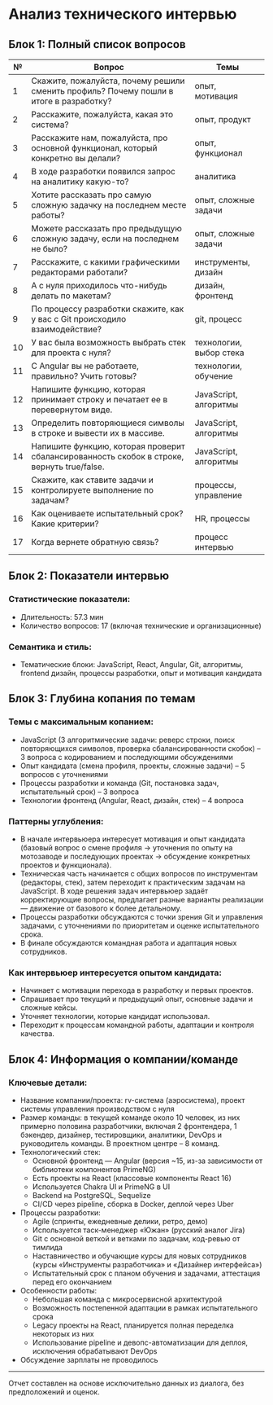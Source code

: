# Анализ технического интервью

## Блок 1: Полный список вопросов

| №  | Вопрос                                                                                      | Темы                 |
|----|---------------------------------------------------------------------------------------------|----------------------|
| 1  | Скажите, пожалуйста, почему решили сменить профиль? Почему пошли в итоге в разработку?      | опыт, мотивация      |
| 2  | Расскажите, пожалуйста, какая это система?                                                 | опыт, продукт        |
| 3  | Расскажите нам, пожалуйста, про основной функционал, который конкретно вы делали?          | опыт, функционал     |
| 4  | В ходе разработки появился запрос на аналитику какую-то?                                   | аналитика            |
| 5  | Хотите рассказать про самую сложную задачку на последнем месте работы?                     | опыт, сложные задачи |
| 6  | Можете рассказать про предыдущую сложную задачу, если на последнем не было?                | опыт, сложные задачи |
| 7  | Расскажите, с какими графическими редакторами работали?                                   | инструменты, дизайн  |
| 8  | А с нуля приходилось что-нибудь делать по макетам?                                         | дизайн, фронтенд     |
| 9  | По процессу разработки скажите, как у вас с Git происходило взаимодействие?               | git, процесс         |
| 10 | У вас была возможность выбрать стек для проекта с нуля?                                   | технологии, выбор стека|
| 11 | С Angular вы не работаете, правильно? Учить готовы?                                       | технологии, обучение |
| 12 | Напишите функцию, которая принимает строку и печатает ее в перевернутом виде.              | JavaScript, алгоритмы|
| 13 | Определить повторяющиеся символы в строке и вывести их в массиве.                         | JavaScript, алгоритмы|
| 14 | Напишите функцию, которая проверит сбалансированность скобок в строке, вернуть true/false. | JavaScript, алгоритмы|
| 15 | Скажите, как ставите задачи и контролируете выполнение по задачам?                        | процессы, управление |
| 16 | Как оцениваете испытательный срок? Какие критерии?                                       | HR, процессы         |
| 17 | Когда вернете обратную связь?                                                             | процесс интервью     |

## Блок 2: Показатели интервью

### Статистические показатели:
- Длительность: 57.3 мин
- Количество вопросов: 17 (включая технические и организационные)

### Семантика и стиль:
- Тематические блоки: JavaScript, React, Angular, Git, алгоритмы, frontend дизайн, процессы разработки, опыт и мотивация кандидата

## Блок 3: Глубина копания по темам

### Темы с максимальным копанием:
- JavaScript (3 алгоритмические задачи: реверс строки, поиск повторяющихся символов, проверка сбалансированности скобок) – 3 вопроса с кодированием и последующими обсуждениями
- Опыт кандидата (смена профиля, проекты, сложные задачи) – 5 вопросов с уточнениями
- Процессы разработки и команда (Git, постановка задач, испытательный срок) – 3 вопроса
- Технологии фронтенд (Angular, React, дизайн, стек) – 4 вопроса

### Паттерны углубления:
- В начале интервьюера интересует мотивация и опыт кандидата (базовый вопрос о смене профиля → уточнения по опыту на мотозаводе и последующих проектах → обсуждение конкретных проектов и функционала).
- Техническая часть начинается с общих вопросов по инструментам (редакторы, стек), затем переходит к практическим задачам на JavaScript. В ходе решения задач интервьюер задаёт корректирующие вопросы, предлагает разные варианты реализации — движение от базового к более детальному.
- Процессы разработки обсуждаются с точки зрения Git и управления задачами, с уточнениями по приоритетам и оценке испытательного срока.
- В финале обсуждаются командная работа и адаптация новых сотрудников.

### Как интервьюер интересуется опытом кандидата:
- Начинает с мотивации перехода в разработку и первых проектов.
- Спрашивает про текущий и предыдущий опыт, основные задачи и сложные кейсы.
- Уточняет технологии, которые кандидат использовал.
- Переходит к процессам командной работы, адаптации и контроля качества.

## Блок 4: Информация о компании/команде

### Ключевые детали:
- Название компании/проекта: rv-система (аэросистема), проект системы управления производством с нуля
- Размер команды: в текущей команде около 10 человек, из них примерно половина разработчики, включая 2 фронтендера, 1 бэкендер, дизайнер, тестировщики, аналитики, DevOps и руководитель команды. В проектном центре – 8 команд.
- Технологический стек:
  - Основной фронтенд — Angular (версия ~15, из-за зависимости от библиотеки компонентов PrimeNG)
  - Есть проекты на React (классовые компоненты React 16)
  - Используется Chakra UI и PrimeNG в UI
  - Backend на PostgreSQL, Sequelize
  - CI/CD через pipeline, сборка в Docker, деплой через Uber
- Процессы разработки:
  - Agile (спринты, ежедневные делики, ретро, демо)
  - Используется таск-менеджер «Южан» (русский аналог Jira)
  - Git с основной веткой и ветками по задачам, код-ревью от тимлида
  - Наставничество и обучающие курсы для новых сотрудников (курсы «Инструменты разработчика» и «Дизайнер интерфейса»)
  - Испытательный срок с планом обучения и задачами, аттестация перед его окончанием
- Особенности работы:
  - Небольшая команда с микросервисной архитектурой
  - Возможность постепенной адаптации в рамках испытательного срока
  - Legacy проекты на React, планируется полная переделка некоторых из них
  - Использование pipeline и девопс-автоматизации для деплоя, исключения обрабатывают DevOps
- Обсуждение зарплаты не проводилось

---

Отчет составлен на основе исключительно данных из диалога, без предположений и оценок.